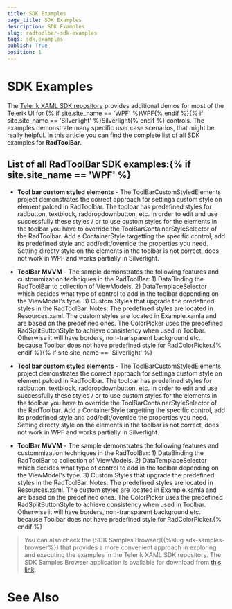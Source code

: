```yaml
---
title: SDK Examples
page_title: SDK Examples
description: SDK Examples
slug: radtoolbar-sdk-examples
tags: sdk,examples
publish: True
position: 1
---
```


# SDK Examples



The [Telerik XAML SDK repository](https://github.com/telerik/xaml-sdk/tree/master/) provides additional demos for most of the Telerik UI for {% if site.site_name == 'WPF' %}WPF{% endif %}{% if site.site_name == 'Silverlight' %}Silverlight{% endif %} controls. The examples demonstrate many specific user case scenarios, that might be really helpful. In this article you can find the complete list of all SDK examples for __RadToolBar__.

## List of all RadToolBar SDK examples:{% if site.site_name == 'WPF' %}

* __Tool bar custom styled elements__ - The ToolBarCustomStyledElements project demonstrates the correct approach for settinga custom style on element palced in RadToolbar. The toolbar has predefined styles for radbutton, textblock, raddropdownbutton, etc. In order to edit and use successfully these styles / or to use custom styles for the elements in the toolbar you have to override the ToolBarContainerStyleSelector of the RadToolbar. Add a ContainerStyle targetting the specific control, add its predefined style and add/edit/override the properties you need. Setting directy style on the elements in the toolbar is not correct, does not work in WPF and works partially in Silverlight.

* __ToolBar MVVM__ - The  sample demonstrates the following features and custommization techniques in the RadToolBar:		1) DataBinding the RadToolBar to collection of ViewModels.	2) DataTemplaceSelector which decides what type of control to add in the toolbar depending on the ViewModel's type.	3) Custom Styles that upgrade the predefined styles in the RadToolBar.	Notes: The predefined styles are located in Resources.xaml. 	   The custom styles are located in Example.xamla and are based on the predefined ones.	   The ColorPicker uses the predefined RadSplitButtonStyle to achieve consistency when used in Toolbar. 	   Otherwise it will have borders, non-transparent background etc. because Toolbar does not have predefined style for RadColorPicker.{% endif %}{% if site.site_name == 'Silverlight' %}

* __Tool bar custom styled elements__ - The ToolBarCustomStyledElements project demonstrates the correct approach for settinga custom style on element palced in RadToolbar. The toolbar has predefined styles for radbutton, textblock, raddropdownbutton, etc. In order to edit and use successfully these styles / or to use custom styles for the elements in the toolbar you have to override the ToolBarContainerStyleSelector of the RadToolbar. Add a ContainerStyle targetting the specific control, add its predefined style and add/edit/override the properties you need. Setting directy style on the elements in the toolbar is not correct, does not work in WPF and works partially in Silverlight.

* __ToolBar MVVM__ - The  sample demonstrates the following features and custommization techniques in the RadToolBar:		1) DataBinding the RadToolBar to collection of ViewModels.	2) DataTemplaceSelector which decides what type of control to add in the toolbar depending on the ViewModel's type.	3) Custom Styles that upgrade the predefined styles in the RadToolBar.	Notes: The predefined styles are located in Resources.xaml. 	   The custom styles are located in Example.xamla and are based on the predefined ones.	   The ColorPicker uses the predefined RadSplitButtonStyle to achieve consistency when used in Toolbar. 	   Otherwise it will have borders, non-transparent background etc. because Toolbar does not have predefined style for RadColorPicker.{% endif %}

>You can also check the [SDK Samples Browser]({%slug sdk-samples-browser%}) that provides a more convenient approach in exploring and executing the examples in the Telerik XAML SDK repository. The SDK Samples Browser application is available for download from [this link](http://demos.telerik.com/xaml-sdkbrowser/).

# See Also
